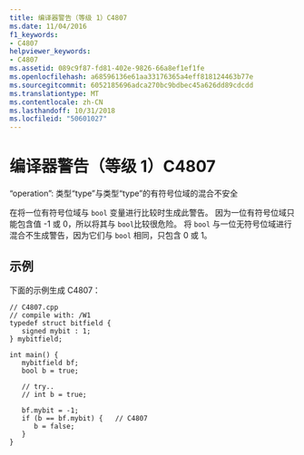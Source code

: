 ```yaml
---
title: 编译器警告（等级 1）C4807
ms.date: 11/04/2016
f1_keywords:
- C4807
helpviewer_keywords:
- C4807
ms.assetid: 089c9f87-fd81-402e-9826-66a8ef1ef1fe
ms.openlocfilehash: a68596136e61aa33176365a4eff818124463b77e
ms.sourcegitcommit: 6052185696adca270bc9bdbec45a626dd89cdcdd
ms.translationtype: MT
ms.contentlocale: zh-CN
ms.lasthandoff: 10/31/2018
ms.locfileid: "50601027"
---
```

# <a name="compiler-warning-level-1-c4807"></a>编译器警告（等级 1）C4807

“operation”: 类型“type”与类型“type”的有符号位域的混合不安全

在将一位有符号位域与 `bool` 变量进行比较时生成此警告。 因为一位有符号位域只能包含值 -1 或 0，所以将其与 `bool`比较很危险。 将 `bool` 与一位无符号位域进行混合不生成警告，因为它们与 `bool` 相同，只包含 0 或 1。

## <a name="example"></a>示例

下面的示例生成 C4807：

```
// C4807.cpp
// compile with: /W1
typedef struct bitfield {
   signed mybit : 1;
} mybitfield;

int main() {
   mybitfield bf;
   bool b = true;

   // try..
   // int b = true;

   bf.mybit = -1;
   if (b == bf.mybit) {   // C4807
      b = false;
   }
}
```